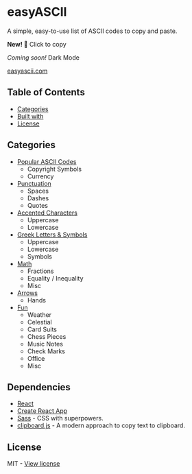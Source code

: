# easyASCII

A simple, easy-to-use list of ASCII codes to copy and paste.

**New! 🎉** Click to copy

*Coming soon!* Dark Mode

[easyascii.com](https://easyascii.com)

## Table of Contents

 - [Categories](#categories)
 - [Built with](#built-with)
 - [License](#license)

## Categories

- [Popular ASCII Codes](https://easyascii.com/#popular)
  - Copyright Symbols 
  - Currency
- [Punctuation](https://easyascii.com/#punctuation)
  - Spaces
  - Dashes
  - Quotes
- [Accented Characters](https://easyascii.com/#accent)
  - Uppercase
  - Lowercase
- [Greek Letters & Symbols](https://easyascii.com/#greek)
  - Uppercase
  - Lowercase
  - Symbols
- [Math](https://easyascii.com/#math)
  - Fractions
  - Equality / Inequality
  - Misc
- [Arrows](https://easyascii.com/#arrows)
  - Hands
- [Fun](https://easyascii.com/#fun)
  - Weather
  - Celestial
  - Card Suits
  - Chess Pieces
  - Music Notes
  - Check Marks
  - Office
  - Misc

## Dependencies

- [React](https://reactjs.org/)
- [Create React App](https://create-react-app.dev)
- [Sass](https://sass-lang.com) - CSS with superpowers.
- [clipboard.js](https://clipboardjs.com/) - A modern approach to copy text to clipboard.


## License 

MIT - [View license](https://github.com/kelbyhawn/easy-ascii/blob/master/LICENSE)
